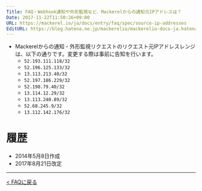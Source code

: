 ```yaml
---
Title: FAQ・Webhook通知や外形監視など、Mackerelからの通知元IPアドレスは？
Date: 2017-11-22T11:50:26+09:00
URL: https://mackerel.io/ja/docs/entry/faq/spec/source-ip-addresses
EditURL: https://blog.hatena.ne.jp/mackerelio/mackerelio-docs-ja.hatenablog.mackerel.io/atom/entry/8599973812319463896
---
```


* Mackerelからの通知・外形監視リクエストのリクエスト元IPアドレスレンジは、以下の通りです。変更する際は事前に告知を行います。
  * `52.193.111.118/32`
  * `52.196.125.133/32`
  * `13.113.213.40/32`
  * `52.197.186.229/32`
  * `52.198.79.40/32`
  * `13.114.12.29/32`
  * `13.113.240.89/32`
  * `52.68.245.9/32`
  * `13.112.142.176/32`

# 履歴
* 2014年5月8日作成
* 2017年8月21日改定

---

[< FAQに戻る](https://mackerel.io/ja/docs/entry/faq)
